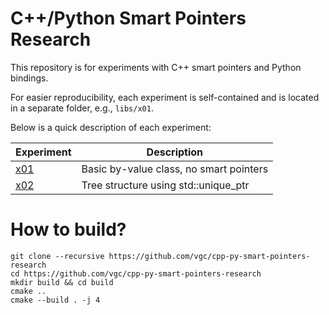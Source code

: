 # C++/Python Smart Pointers Research

This repository is for experiments with C++ smart pointers and Python bindings.

For easier reproducibility, each experiment is self-contained and is located
in a separate folder, e.g., `libs/x01`.

Below is a quick description of each experiment:

| Experiment      | Description |
| --------------- | ----------- |
| [x01](libs/x01) | Basic by-value class, no smart pointers |
| [x02](libs/x02) | Tree structure using std::unique_ptr |

# How to build?

```
git clone --recursive https://github.com/vgc/cpp-py-smart-pointers-research
cd https://github.com/vgc/cpp-py-smart-pointers-research
mkdir build && cd build
cmake ..
cmake --build . -j 4
```

